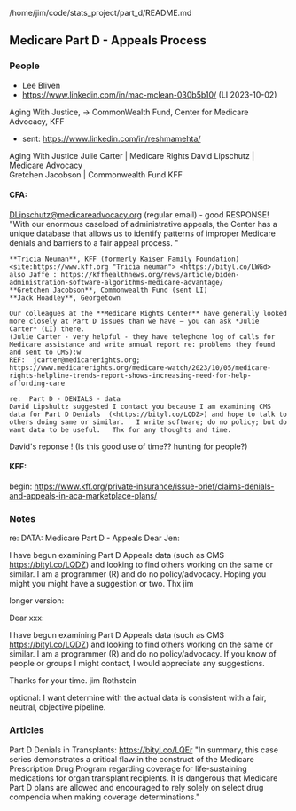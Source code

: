 /home/jim/code/stats_project/part_d/README.md

## Medicare Part D - Appeals Process

### People

-   Lee Bliven
-   https://www.linkedin.com/in/mac-mclean-030b5b10/ (LI 2023-10-02) 

Aging With Justice, ->  CommonWealth Fund, Center for Medicare Advocacy, KFF 
- sent: https://www.linkedin.com/in/reshmamehta/

Aging With Justice
Julie Carter | Medicare Rights
David Lipschutz | Medicare Advocacy  
Gretchen Jacobson | Commonwealth Fund
KFF

#### CFA: 
DLipschutz@medicareadvocacy.org (regular email)  -  good RESPONSE!
"With our enormous caseload of administrative appeals, the Center has a unique database that allows us to identify patterns of improper Medicare denials and barriers to a fair appeal process. "
```
**Tricia Neuman**, KFF (formerly Kaiser Family Foundation) <site:https://www.kff.org "Tricia neuman"> <https://bityl.co/LWGd>
also Jaffe : https://kffhealthnews.org/news/article/biden-administration-software-algorithms-medicare-advantage/
**Gretchen Jacobson**, Commonwealth Fund (sent LI)
**Jack Hoadley**, Georgetown

Our colleagues at the **Medicare Rights Center** have generally looked more closely at Part D issues than we have – you can ask *Julie Carter* (LI) there.
(Julie Carter - very helpful - they have telephone log of calls for Medicare assistance and write annual report re: problems they found and sent to CMS):w
REF:  jcarter@medicarerights.org; 
https://www.medicarerights.org/medicare-watch/2023/10/05/medicare-rights-helpline-trends-report-shows-increasing-need-for-help-affording-care

re:  Part D - DENIALS - data
David Lipshultz suggested I contact you because I am examining CMS data for Part D Denials  (<https://bityl.co/LQDZ>) and hope to talk to others doing same or similar.   I write software; do no policy; but do want data to be useful.   Thx for any thoughts and time. 
```

David's reponse !
(Is this good use of time?? hunting for people?)

#### KFF:
begin:  <https://www.kff.org/private-insurance/issue-brief/claims-denials-and-appeals-in-aca-marketplace-plans/>

### Notes

re: DATA:  Medicare Part D - Appeals 
Dear Jen:

<!--{{{-->
I have begun examining Part D Appeals data (such as CMS
<https://bityl.co/LQDZ>) and looking to find others working on the same or
similar. I am a programmer (R) and do no policy/advocacy.
Hoping you might you might have a suggestion or two.
Thx
jim
<!--}}}-->

longer version:

Dear xxx:<!--{{{-->

I have begun examining Part D Appeals data (such as CMS
<https://bityl.co/LQDZ>) and looking to find others working on the same or
similar. I am a programmer (R) and do no policy/advocacy.
If you know of people or groups I might contact, I would appreciate any
suggestions.

Thanks for your time.
jim Rothstein

optional:  I want determine with the actual data is consistent with a fair,
neutral, objective pipeline.<!--}}}-->


### Articles
Part D Denials in Transplants:  https://bityl.co/LQEr
    "In summary, this case series demonstrates a critical flaw in the construct of the Medicare Prescription Drug Program regarding coverage for life-sustaining medications for organ transplant recipients. It is dangerous that Medicare Part D plans are allowed and encouraged to rely solely on select drug compendia when making coverage determinations." 


